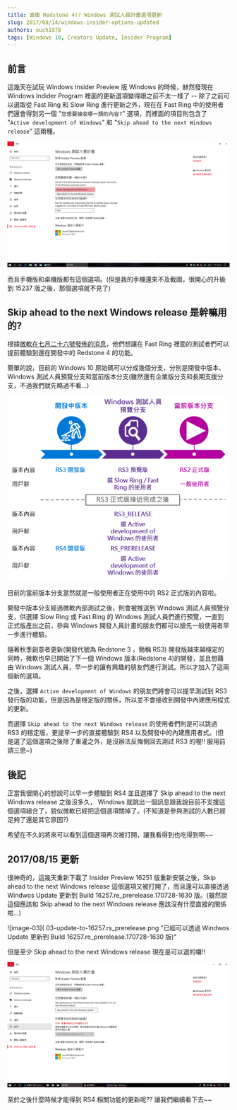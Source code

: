 ```yaml
---
title: 直衝 Redstone 4!? Windows 測試人員計畫選項更新
slug: 2017/08/14/windows-insider-options-updated
authors: ouch1978
tags: [Windows 10, Creators Update, Insider Program]
---
```


## 前言

這幾天在試玩 Windows Insider Preview 版 Windows 的時候，赫然發現在 Windows Indider Program 裡面的更新選項變得跟之前不太一樣了 -- 除了之前可以選取從 Fast Ring 和 Slow Ring 進行更新之外，現在在 Fast Ring 中的使用者們還會得到另一個 "`您想要接收哪一類的內容?`" 選項，而裡面的項目則包含了 "`Active development of Windows`" 和 "`Skip ahead to the next Windows release`" 這兩種。

![image-01](01-new-options-in-fast-ring.png "Windows 測試人員計畫的新選項")

而且手機版和桌機版都有這個選項。(但是我的手機還來不及截圖，很開心的升級到 15237 版之後，那個選項就不見了)

<!--truncate-->

## Skip ahead to the next Windows release 是幹嘛用的?

根據[微軟在七月二十六號發佈的消息][link01]，他們想讓在 Fast Ring 裡面的測試者們可以提前體驗到還在開發中的 Redstone 4 的功能。

[link01]: https://blogs.windows.com/windowsexperience/2017/07/26/announcing-windows-10-insider-preview-build-16251-pc-build-15235-mobile/ "Announcing Windows 10 Insider Preview Build 16251 for PC & Build 15235 for Mobile"

簡單的說，目前的 Windows 10 原始碼可以分成幾個分支，分別是開發中版本、Windows 測試人員預覽分支和當前版本分支(雖然還有企業版分支和長期支援分支，不過我們就先略過不看...)

![image-02](02-windows-branches.png "Windows 版本分支與測試人員計畫關係簡圖")

目前的當前版本分支當然就是一般使用者正在使用中的 RS2 正式版的內容啦。

開發中版本分支經過微軟內部測試之後，則會被推送到 Windows 測試人員預覽分支，供選擇 Slow Ring 或 Fast Ring 的 Windows 測試人員們進行預覽，一直到正式版產出之前，參與 Windows 開發人員計畫的朋友們都可以搶先一般使用者早一步進行體驗。

隨著秋季創意者更新(開發代號為 Redstone 3 ，簡稱 RS3) 開發版越來越穩定的同時，微軟也早已開始了下一個 Windows 版本(Redstone 4)的開發，並且想藉由 Windows 測試人員，早一步的讓有興趣的朋友們進行測試。所以才加入了這兩個新的選項。

之後，選擇 `Active development of Windows` 的朋友們將會可以提早測試到 RS3 發行版的功能，但是因為是穩定版的關係，所以並不會接收到開發中內建應用程式的更新。

而選擇 `Skip ahead to the next Windows release` 的使用者們則是可以跳過 RS3 的穩定版，更提早一步的直接體驗到 RS4 以及開發中的內建應用者式。(但是選了這個選項之後除了重灌之外，是沒辦法反悔倒回去測試 RS3 的喔!! 服用前請三思~)

## 後記

正當我很開心的想說可以早一步體驗到 RS4 並且選擇了 Skip ahead to the next Windows release 之後沒多久， Windows 就跳出一個訊息跟我說目前不支援這個選項組合了，貌似微軟已經把這個選項關掉了。(不知道是參與測試的人數已經足夠了還是其它原因?)

希望在不久的將來可以看到這個選項再次被打開，讓我看得到也吃得到啊~~

## 2017/08/15 更新

很神奇的，這幾天重新下載了 Insider Preview 16251 版重新安裝之後，Skip ahead to the next Windows release 這個選項又被打開了，而且還可以直接透過 Windwos Update 更新到 Build 16257.re_prerelease.170728-1630 版。(雖然說這個應該和 Skip ahead to the next Windows release 應該沒有什麼直接的關係啦...)

![image-03]( 03-update-to-16257.rs_prerelease.png "已經可以透過 Windwos Update 更新到 Build 16257.re_prerelease.170728-1630 版)"

但是至少 Skip ahead to the next Windows release 現在是可以選的囉!!

![image-04](04-skip-ahead-to-the-next-Windows-release-enabled-again.png "Skip ahead to the next Windows release 選項又復活了")

至於之後什麼時候才能得到 RS4 相關功能的更新呢?? 讓我們繼續看下去~~
